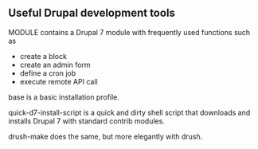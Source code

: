 Useful Drupal development tools
---------------------------------

MODULE contains a Drupal 7 module with frequently used functions such as 
* create a block
* create an admin form
* define a cron job
* execute remote API call
 
base is a basic installation profile.
 
quick-d7-install-script is a quick and dirty shell script that downloads and installs Drupal 7 with standard contrib modules.
 
drush-make does the same, but more elegantly with drush.